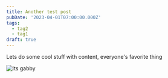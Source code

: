 ```yaml
---
title: Another test post
pubDate: '2023-04-01T07:00:00.000Z'
tags:
  - tag2
  - tag1
draft: true
---
```


Lets do some cool stuff with content, everyone's favorite thing

![Its gabby](https://assets.tina.io/f9808892-bc50-4d65-bd5d-b4fd9b69031d/JYnQ_H_4_400x400.jpg "Test caption")
